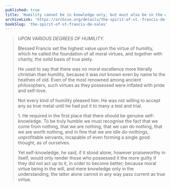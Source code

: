 ```yaml
---
published: true
title: 'Humility cannot be in knowledge only, but must also be in the will'
archiveLink: 'https://archive.org/details/the-spirit-of-st.-francis-de-sales/page/151?view=theater'
bookSlug: 'the-spirit-of-st-francis-de-sales'
---
```


> *UPON VARIOUS DEGREES OF HUMILITY.*
>
> Blessed Francis set the highest value upon the virtue of humility, which he called the foundation of all moral virtues, and together with charity, the solid basis of true piety.
>
> He used to say that there was no moral excellence more literally christian than humility, because it was not known even by name to the heathen of old. Even of the most renowned among ancient philosophers, such virtues as they possessed were inflated with pride and self-love.
>
> Not every kind of humility pleased him. He was not willing to accept any as true metal until he had put it to many a test and trial.
>
> 1\. He required in the first place that there should be genuine self-knowledge. To be truly humble we must recognise the fact that we come from nothing, that we are nothing, that we can do nothing, that we are worth nothing, and in fine that we are idle do-nothings, unprofitable servants, incapable of even forming a single good thought, as of ourselves.
>
> Yet self-knowledge, he said, if it stood alone, however praiseworthy in itself, would only render those who possessed it the more guilty if they did not act up to it, in order to become better; because moral virtue being in the will, and mere knowledge only in the understanding, the latter alone cannot in any way pass current as true virtue.
